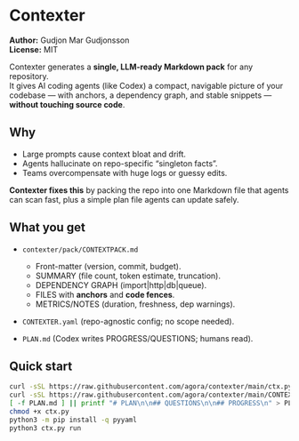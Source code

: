 # Contexter

**Author:** Gudjon Mar Gudjonsson  
**License:** MIT

Contexter generates a **single, LLM-ready Markdown pack** for any repository.  
It gives AI coding agents (like Codex) a compact, navigable picture of your codebase — with anchors, a dependency graph, and stable snippets — **without touching source code**.

## Why
- Large prompts cause context bloat and drift.
- Agents hallucinate on repo-specific “singleton facts”.
- Teams overcompensate with huge logs or guessy edits.

**Contexter fixes this** by packing the repo into one Markdown file that agents can scan fast, plus a simple plan file agents can update safely.

## What you get
- `contexter/pack/CONTEXTPACK.md`  
  - Front-matter (version, commit, budget).  
  - SUMMARY (file count, token estimate, truncation).  
  - DEPENDENCY GRAPH (import|http|db|queue).  
  - FILES with **anchors** and **code fences**.  
  - METRICS/NOTES (duration, freshness, dep warnings).

- `CONTEXTER.yaml` (repo-agnostic config; no scope needed).  
- `PLAN.md` (Codex writes PROGRESS/QUESTIONS; humans read).

## Quick start
```bash
curl -sSL https://raw.githubusercontent.com/agora/contexter/main/ctx.py -o ctx.py
curl -sSL https://raw.githubusercontent.com/agora/contexter/main/CONTEXTER.yaml -o CONTEXTER.yaml
[ -f PLAN.md ] || printf "# PLAN\n\n## QUESTIONS\n\n## PROGRESS\n" > PLAN.md
chmod +x ctx.py
python3 -m pip install -q pyyaml
python3 ctx.py run
